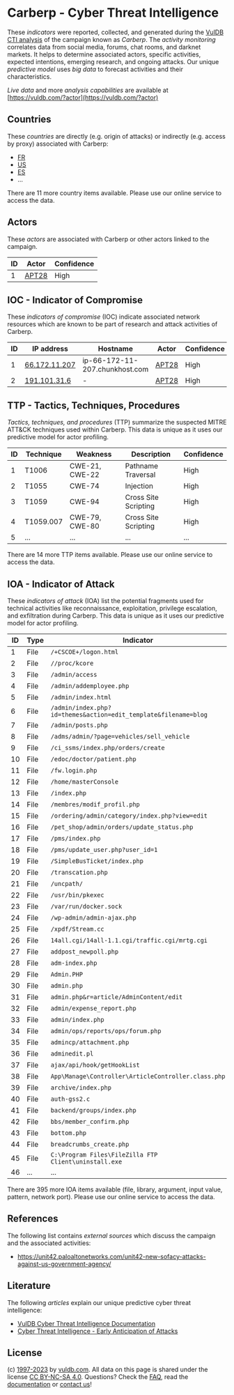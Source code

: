 # Carberp - Cyber Threat Intelligence

These _indicators_ were reported, collected, and generated during the [VulDB CTI analysis](https://vuldb.com/?kb.cti) of the campaign known as _Carberp_. The _activity monitoring_ correlates data from social media, forums, chat rooms, and darknet markets. It helps to determine associated actors, specific activities, expected intentions, emerging research, and ongoing attacks. Our unique _predictive model_ uses _big data_ to forecast activities and their characteristics.

_Live data_ and more _analysis capabilities_ are available at [https://vuldb.com/?actor](https://vuldb.com/?actor)

## Countries

These _countries_ are directly (e.g. origin of attacks) or indirectly (e.g. access by proxy) associated with Carberp:

* [FR](https://vuldb.com/?country.fr)
* [US](https://vuldb.com/?country.us)
* [ES](https://vuldb.com/?country.es)
* ...

There are 11 more country items available. Please use our online service to access the data.

## Actors

These _actors_ are associated with Carberp or other actors linked to the campaign.

ID | Actor | Confidence
-- | ----- | ----------
1 | [APT28](https://vuldb.com/?actor.apt28) | High

## IOC - Indicator of Compromise

These _indicators of compromise_ (IOC) indicate associated network resources which are known to be part of research and attack activities of Carberp.

ID | IP address | Hostname | Actor | Confidence
-- | ---------- | -------- | ----- | ----------
1 | [66.172.11.207](https://vuldb.com/?ip.66.172.11.207) | ip-66-172-11-207.chunkhost.com | [APT28](https://vuldb.com/?actor.apt28) | High
2 | [191.101.31.6](https://vuldb.com/?ip.191.101.31.6) | - | [APT28](https://vuldb.com/?actor.apt28) | High

## TTP - Tactics, Techniques, Procedures

_Tactics, techniques, and procedures_ (TTP) summarize the suspected MITRE ATT&CK techniques used within Carberp. This data is unique as it uses our predictive model for actor profiling.

ID | Technique | Weakness | Description | Confidence
-- | --------- | -------- | ----------- | ----------
1 | T1006 | CWE-21, CWE-22 | Pathname Traversal | High
2 | T1055 | CWE-74 | Injection | High
3 | T1059 | CWE-94 | Cross Site Scripting | High
4 | T1059.007 | CWE-79, CWE-80 | Cross Site Scripting | High
5 | ... | ... | ... | ...

There are 14 more TTP items available. Please use our online service to access the data.

## IOA - Indicator of Attack

These _indicators of attack_ (IOA) list the potential fragments used for technical activities like reconnaissance, exploitation, privilege escalation, and exfiltration during Carberp. This data is unique as it uses our predictive model for actor profiling.

ID | Type | Indicator | Confidence
-- | ---- | --------- | ----------
1 | File | `/+CSCOE+/logon.html` | High
2 | File | `//proc/kcore` | Medium
3 | File | `/admin/access` | High
4 | File | `/admin/addemployee.php` | High
5 | File | `/admin/index.html` | High
6 | File | `/admin/index.php?id=themes&action=edit_template&filename=blog` | High
7 | File | `/admin/posts.php` | High
8 | File | `/adms/admin/?page=vehicles/sell_vehicle` | High
9 | File | `/ci_ssms/index.php/orders/create` | High
10 | File | `/edoc/doctor/patient.php` | High
11 | File | `/fw.login.php` | High
12 | File | `/home/masterConsole` | High
13 | File | `/index.php` | Medium
14 | File | `/membres/modif_profil.php` | High
15 | File | `/ordering/admin/category/index.php?view=edit` | High
16 | File | `/pet_shop/admin/orders/update_status.php` | High
17 | File | `/pms/index.php` | High
18 | File | `/pms/update_user.php?user_id=1` | High
19 | File | `/SimpleBusTicket/index.php` | High
20 | File | `/transcation.php` | High
21 | File | `/uncpath/` | Medium
22 | File | `/usr/bin/pkexec` | High
23 | File | `/var/run/docker.sock` | High
24 | File | `/wp-admin/admin-ajax.php` | High
25 | File | `/xpdf/Stream.cc` | High
26 | File | `14all.cgi/14all-1.1.cgi/traffic.cgi/mrtg.cgi` | High
27 | File | `addpost_newpoll.php` | High
28 | File | `adm-index.php` | High
29 | File | `Admin.PHP` | Medium
30 | File | `admin.php` | Medium
31 | File | `admin.php&r=article/AdminContent/edit` | High
32 | File | `admin/expense_report.php` | High
33 | File | `admin/index.php` | High
34 | File | `admin/ops/reports/ops/forum.php` | High
35 | File | `admincp/attachment.php` | High
36 | File | `adminedit.pl` | Medium
37 | File | `ajax/api/hook/getHookList` | High
38 | File | `App\Manage\Controller\ArticleController.class.php` | High
39 | File | `archive/index.php` | High
40 | File | `auth-gss2.c` | Medium
41 | File | `backend/groups/index.php` | High
42 | File | `bbs/member_confirm.php` | High
43 | File | `bottom.php` | Medium
44 | File | `breadcrumbs_create.php` | High
45 | File | `C:\Program Files\FileZilla FTP Client\uninstall.exe` | High
46 | ... | ... | ...

There are 395 more IOA items available (file, library, argument, input value, pattern, network port). Please use our online service to access the data.

## References

The following list contains _external sources_ which discuss the campaign and the associated activities:

* https://unit42.paloaltonetworks.com/unit42-new-sofacy-attacks-against-us-government-agency/

## Literature

The following _articles_ explain our unique predictive cyber threat intelligence:

* [VulDB Cyber Threat Intelligence Documentation](https://vuldb.com/?kb.cti)
* [Cyber Threat Intelligence - Early Anticipation of Attacks](https://www.scip.ch/en/?labs.20201022)

## License

(c) [1997-2023](https://vuldb.com/?kb.changelog) by [vuldb.com](https://vuldb.com/?kb.about). All data on this page is shared under the license [CC BY-NC-SA 4.0](https://creativecommons.org/licenses/by-nc-sa/4.0/). Questions? Check the [FAQ](https://vuldb.com/?kb.faq), read the [documentation](https://vuldb.com/?kb) or [contact us](https://vuldb.com/?contact)!
